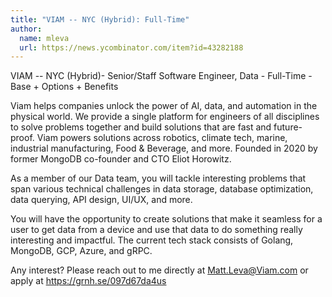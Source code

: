 ```yaml
---
title: "VIAM -- NYC (Hybrid): Full-Time"
author:
  name: mleva
  url: https://news.ycombinator.com/item?id=43282188
---
```

VIAM -- NYC (Hybrid)- Senior&#x2F;Staff Software Engineer, Data - Full-Time - Base + Options + Benefits

Viam helps companies unlock the power of AI, data, and automation in the physical world. We provide a single platform for engineers of all disciplines to solve problems together and build solutions that are fast and future-proof. Viam powers solutions across robotics, climate tech, marine, industrial manufacturing, Food &amp; Beverage, and more. Founded in 2020 by former MongoDB co-founder and CTO Eliot Horowitz.

As a member of our Data team, you will tackle interesting problems that span various technical challenges in data storage, database optimization, data querying, API design, UI&#x2F;UX, and more.

You will have the opportunity to create solutions that make it seamless for a user to get data from a device and use that data to do something really interesting and impactful. The current tech stack consists of Golang, MongoDB, GCP, Azure, and gRPC.

Any interest? Please reach out to me directly at Matt.Leva@Viam.com or apply at <a href="https:&#x2F;&#x2F;grnh.se&#x2F;097d67da4us" rel="nofollow">https:&#x2F;&#x2F;grnh.se&#x2F;097d67da4us</a>
<JobApplication />
